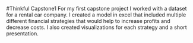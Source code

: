#Thinkful Capstone1
For my first capstone project I worked with a dataset for a rental car company.  I created a model in excel that included multiple different financial strategies that would help to increase profits and decrease costs.  I also created visualizations for each strategy and a short presentation. 


